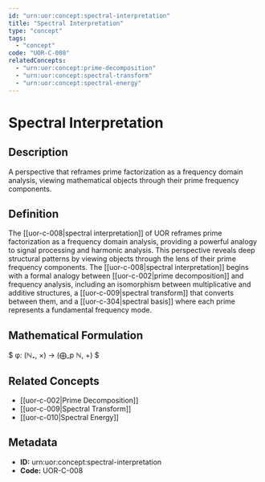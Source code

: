 ```yaml
---
id: "urn:uor:concept:spectral-interpretation"
title: "Spectral Interpretation"
type: "concept"
tags:
  - "concept"
code: "UOR-C-008"
relatedConcepts:
  - "urn:uor:concept:prime-decomposition"
  - "urn:uor:concept:spectral-transform"
  - "urn:uor:concept:spectral-energy"
---
```


# Spectral Interpretation

## Description

A perspective that reframes prime factorization as a frequency domain analysis, viewing mathematical objects through their prime frequency components.

## Definition

The [[uor-c-008|spectral interpretation]] of UOR reframes prime factorization as a frequency domain analysis, providing a powerful analogy to signal processing and harmonic analysis. This perspective reveals deep structural patterns by viewing objects through the lens of their prime frequency components. The [[uor-c-008|spectral interpretation]] begins with a formal analogy between [[uor-c-002|prime decomposition]] and frequency analysis, including an isomorphism between multiplicative and additive structures, a [[uor-c-009|spectral transform]] that converts between them, and a [[uor-c-304|spectral basis]] where each prime represents a fundamental frequency mode.

## Mathematical Formulation

$
φ: (ℕ₊, ×) → (⨁_p ℕ, +)
$

## Related Concepts

- [[uor-c-002|Prime Decomposition]]
- [[uor-c-009|Spectral Transform]]
- [[uor-c-010|Spectral Energy]]

## Metadata

- **ID:** urn:uor:concept:spectral-interpretation
- **Code:** UOR-C-008
